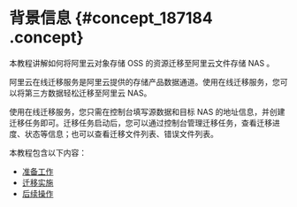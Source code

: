 # 背景信息 {#concept_187184 .concept}

本教程讲解如何将阿里云对象存储 OSS 的资源迁移至阿里云文件存储 NAS 。

阿里云在线迁移服务是阿里云提供的存储产品数据通道。使用在线迁移服务，您可以将第三方数据轻松迁移至阿里云 NAS。

使用在线迁移服务，您只需在控制台填写源数据和目标 NAS 的地址信息，并创建迁移任务即可。迁移任务启动后，您可以通过控制台管理迁移任务，查看迁移进度、状态等信息；也可以查看迁移文件列表、错误文件列表。

本教程包含以下内容：

-   [准备工作](cn.zh-CN/OSS迁移至NAS教程/准备工作.md#)
-   [迁移实施](cn.zh-CN/OSS迁移至NAS教程/迁移实施.md#)
-   [后续操作](cn.zh-CN/OSS迁移至NAS教程/后续操作.md#)

